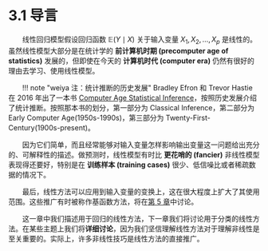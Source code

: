 # 3.1 导言

<style>p{text-indent:2em;2}</style>

线性回归模型假设回归函数 $\mathbb{E}(Y\mid X)$ 关于输入变量 $X_1,X_2,\ldots,X_p$ 是线性的。虽然线性模型大部分是在统计学的 **前计算机时期 (precomputer age of statistics)** 发展的，但即使在今天的 **计算机时代 (computer era)** 仍然有很好的理由去学习、使用线性模型。

!!! note "weiya 注：统计推断的历史发展"
    Bradley Efron 和 Trevor Hastie 在 2016 年出了一本书 [Computer Age Statistical Inference](../references/casi.pdf)，按照历史发展介绍了统计推断。按照那本书的划分，第一部分为 Classical Inference，第二部分为 Early Computer Age(1950s-1990s)，第三部分为 Twenty-First-Century(1900s-present)。

因为它们简单，而且经常能够对输入变量怎样影响输出变量这一问题给出充分的、可解释性的描述。做预测时，线性模型有时比 **更花哨的 (fancier)** 非线性模型表现得还要好，特别是在 **训练样本 (training cases)** 很少、低信噪比或者稀疏数据的情况下。

最后，线性方法可以应用到输入变量的变换上，这在很大程度上扩大了其使用范围。这些推广有时被称作基函数方法，将在[第 5 章](../05-Basis-Expansions-and-Regularization/5.1-Introduction/index.html)中讨论。

这一章中我们描述用于回归的线性方法，下一章我们将讨论用于分类的线性方法。在某些主题上我们将**详细讨论**，因为我们坚信理解线性方法对于理解非线性是至关重要的。实际上，许多非线性技巧是线性方法的直接推广。
